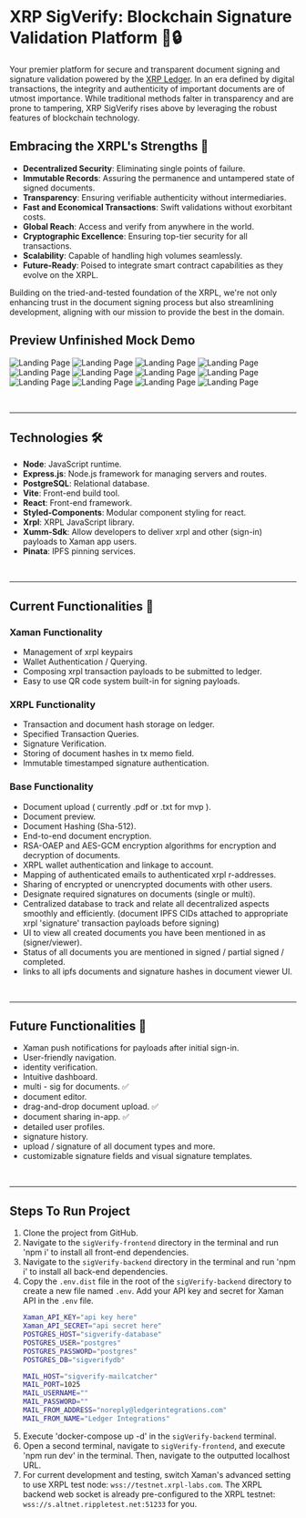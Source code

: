 # XRP SigVerify: Blockchain Signature Validation Platform 📜🔒

Your premier platform for secure and transparent document signing and signature validation powered by the [XRP Ledger](https://xrpl.org). In an era defined by digital transactions, the integrity and authenticity of important documents are of utmost importance. While traditional methods falter in transparency and are prone to tampering, XRP SigVerify rises above by leveraging the robust features of blockchain technology.

## Embracing the XRPL's Strengths 💪

- **Decentralized Security**: Eliminating single points of failure.
- **Immutable Records**: Assuring the permanence and untampered state of signed documents.
- **Transparency**: Ensuring verifiable authenticity without intermediaries.
- **Fast and Economical Transactions**: Swift validations without exorbitant costs.
- **Global Reach**: Access and verify from anywhere in the world.
- **Cryptographic Excellence**: Ensuring top-tier security for all transactions.
- **Scalability**: Capable of handling high volumes seamlessly.
- **Future-Ready**: Poised to integrate smart contract capabilities as they evolve on the XRPL.

Building on the tried-and-tested foundation of the XRPL, we're not only enhancing trust in the document signing process but also streamlining development, aligning with our mission to provide the best in the domain.

## Preview Unfinished Mock Demo

![Landing Page](./sigVerify-frontend/src/assets/mobile-createAccount.png)
![Landing Page](./sigVerify-frontend/src/assets/mobile-genKeypairs.png)
![Landing Page](./sigVerify-frontend/src/assets/mobile-dashboard.png)
![Landing Page](./sigVerify-frontend/src/assets/mobile-unauthenticatedProfile.png)
![Landing Page](./sigVerify-frontend/src/assets/mobile-authenticateWallet.png)
![Landing Page](./sigVerify-frontend/src/assets/mobile-profile.png)
![Landing Page](./sigVerify-frontend/src/assets/mobile-documents.png)
![Landing Page](./sigVerify-frontend/src/assets/mobile-documentDetails.png)
![Landing Page](./sigVerify-frontend/src/assets/mobile-decryptedDocument.png)
![Landing Page](./sigVerify-frontend/src/assets/mobile-signDocument.png)
![Landing Page](./sigVerify-frontend/src/assets/mobile-documentUpload.png)
![Landing Page](./sigVerify-frontend/src/assets/mobile-navigation.png)

<br />
<hr>

## Technologies 🛠

- **Node**: JavaScript runtime.
- **Express.js**: Node.js framework for managing servers and routes.
- **PostgreSQL**: Relational database.
- **Vite**: Front-end build tool.
- **React**: Front-end framework.
- **Styled-Components**: Modular component styling for react.
- **Xrpl**: XRPL JavaScript library.
- **Xumm-Sdk**: Allow developers to deliver xrpl and other (sign-in) payloads to Xaman app users.
- **Pinata**: IPFS pinning services.

<br />
<hr>

## Current Functionalities 🌟

### Xaman Functionality
- Management of xrpl keypairs
- Wallet Authentication / Querying.
- Composing xrpl transaction payloads to be submitted to ledger.
- Easy to use QR code system built-in for signing payloads.

### XRPL Functionality
- Transaction and document hash storage on ledger.
- Specified Transaction Queries.
- Signature Verification.
- Storing of document hashes in tx memo field.
- Immutable timestamped signature authentication.

### Base Functionality
- Document upload ( currently .pdf or .txt for mvp ).
- Document preview.
- Document Hashing (Sha-512).
- End-to-end document encryption.
- RSA-OAEP and AES-GCM encryption algorithms for encryption and decryption of documents.
- XRPL wallet authentication and linkage to account.
- Mapping of authenticated emails to authenticated xrpl r-addresses.
- Sharing of encrypted or unencrypted documents with other users.
- Designate required signatures on documents (single or multi).
- Centralized database to track and relate all decentralized aspects smoothly and efficiently.
(document IPFS CIDs attached to appropriate xrpl 'signature' transaction payloads before signing)
- UI to view all created documents you have been mentioned in as (signer/viewer).
- Status of all documents you are mentioned in signed / partial signed / completed.
- links to all ipfs documents and signature hashes in document viewer UI.

<br />
<hr>

## Future Functionalities 🔮
- Xaman push notifications for payloads after initial sign-in.
- User-friendly navigation.
- identity verification.
- Intuitive dashboard.
- multi - sig for documents. ✅
- document editor.
- drag-and-drop document upload. ✅
- document sharing in-app. ✅
- detailed user profiles.
- signature history.
- upload / signature of all document types and more.
- customizable signature fields and visual signature templates.

<br />
<hr>

## Steps To Run Project

1. Clone the project from GitHub.
2. Navigate to the `sigVerify-frontend` directory in the terminal and run 'npm i' to install all front-end dependencies.
3. Navigate to the `sigVerify-backend` directory in the terminal and run 'npm i' to install all back-end dependencies.
4. Copy the `.env.dist` file in the root of the `sigVerify-backend` directory to create a new file named `.env`. Add your API key and secret for Xaman API in the `.env` file. <br />
   ```bash
   Xaman_API_KEY="api key here"
   Xaman_API_SECRET="api secret here"
   POSTGRES_HOST="sigverify-database"
   POSTGRES_USER="postgres"
   POSTGRES_PASSWORD="postgres"
   POSTGRES_DB="sigverifydb"

   MAIL_HOST="sigverify-mailcatcher"
   MAIL_PORT=1025
   MAIL_USERNAME=""
   MAIL_PASSWORD=""
   MAIL_FROM_ADDRESS="noreply@ledgerintegrations.com"
   MAIL_FROM_NAME="Ledger Integrations"
   ```
5. Execute 'docker-compose up -d' in the `sigVerify-backend` terminal.
6. Open a second terminal, navigate to `sigVerify-frontend`, and execute 'npm run dev' in the terminal. Then, navigate to the outputted localhost URL.
7. For current development and testing, switch Xaman's advanced setting to use XRPL test node: `wss://testnet.xrpl-labs.com`. The XRPL backend web socket is already pre-configured to the XRPL testnet: `wss://s.altnet.rippletest.net:51233` for you.


